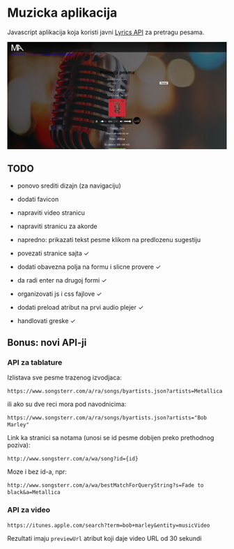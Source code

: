 # Muzicka aplikacija

Javascript aplikacija koja koristi javni [Lyrics API](https://lyrics.ovh/) za pretragu pesama.

![Alt text](Screenshot-Sugestije-pesama.png?raw=true "sugestije pesama")

## TODO

- ponovo srediti dizajn (za navigaciju)
- dodati favicon
- napraviti video stranicu
- napraviti stranicu za akorde
- napredno: prikazati tekst pesme klikom na predlozenu sugestiju

- povezati stranice sajta ✓
- dodati obavezna polja na formu i slicne provere ✓
- da radi enter na drugoj formi ✓
- organizovati js i css fajlove ✓
- dodati preload atribut na prvi audio plejer ✓
- handlovati greske ✓

## Bonus: novi API-ji

### API za tablature

Izlistava sve pesme trazenog izvodjaca:

```
https://www.songsterr.com/a/ra/songs/byartists.json?artists=Metallica
```

ili ako su dve reci mora pod navodnicima:

```
https://www.songsterr.com/a/ra/songs/byartists.json?artists="Bob Marley"
```

Link ka stranici sa notama (unosi se id pesme dobijen preko prethodnog poziva):
```
http://www.songsterr.com/a/wa/song?id={id}
```

Moze i bez id-a, npr:

```
http://www.songsterr.com/a/wa/bestMatchForQueryString?s=Fade to black&a=Metallica
```

### API za video

```
https://itunes.apple.com/search?term=bob+marley&entity=musicVideo
```

Rezultati imaju `previewUrl` atribut koji daje video URL od 30 sekundi
